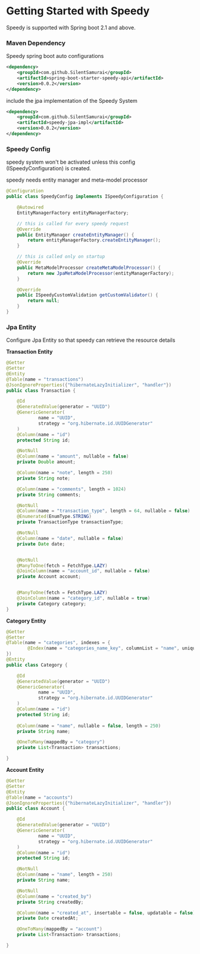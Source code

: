 # Getting Started with Speedy

Speedy is supported with Spring boot 2.1 and above.

### Maven Dependency

Speedy spring boot auto configurations

```xml
<dependency>
    <groupId>com.github.SilentSamurai</groupId>
    <artifactId>spring-boot-starter-speedy-api</artifactId>
    <version>0.0.2</version>
</dependency>
```

include the jpa implementation of the Speedy System

```xml
<dependency>
    <groupId>com.github.SilentSamurai</groupId>
    <artifactId>speedy-jpa-impl</artifactId>
    <version>0.0.2</version>
</dependency>
```

### Speedy Config

speedy system won't be activated unless this config (ISpeedyConfiguration) is created.

speedy needs entity manager and meta-model processor

```java
@Configuration
public class SpeedyConfig implements ISpeedyConfiguration {

    @Autowired
    EntityManagerFactory entityManagerFactory;

    // this is called for every speedy request
    @Override
    public EntityManager createEntityManager() {
        return entityManagerFactory.createEntityManager();
    }

    // this is called only on startup
    @Override
    public MetaModelProcessor createMetaModelProcessor() {
        return new JpaMetaModelProcessor(entityManagerFactory);
    }

    @Override
    public ISpeedyCustomValidation getCustomValidator() {
        return null;
    }
}
```

### Jpa Entity

Configure Jpa Entity so that speedy can retrieve the resource details

**Transaction Entity**

```java
@Getter
@Setter
@Entity
@Table(name = "transactions")
@JsonIgnoreProperties({"hibernateLazyInitializer", "handler"})
public class Transaction {

    @Id
    @GeneratedValue(generator = "UUID")
    @GenericGenerator(
            name = "UUID",
            strategy = "org.hibernate.id.UUIDGenerator"
    )
    @Column(name = "id")
    protected String id;

    @NotNull
    @Column(name = "amount", nullable = false)
    private Double amount;

    @Column(name = "note", length = 250)
    private String note;

    @Column(name = "comments", length = 1024)
    private String comments;

    @NotNull
    @Column(name = "transaction_type", length = 64, nullable = false)
    @Enumerated(EnumType.STRING)
    private TransactionType transactionType;

    @NotNull
    @Column(name = "date", nullable = false)
    private Date date;


    @NotNull
    @ManyToOne(fetch = FetchType.LAZY)
    @JoinColumn(name = "account_id", nullable = false)
    private Account account;


    @ManyToOne(fetch = FetchType.LAZY)
    @JoinColumn(name = "category_id", nullable = true)
    private Category category;
}
```

**Category Entity**

```java
@Getter
@Setter
@Table(name = "categories", indexes = {
        @Index(name = "categories_name_key", columnList = "name", unique = true)
})
@Entity
public class Category {

    @Id
    @GeneratedValue(generator = "UUID")
    @GenericGenerator(
            name = "UUID",
            strategy = "org.hibernate.id.UUIDGenerator"
    )
    @Column(name = "id")
    protected String id;
    
    @Column(name = "name", nullable = false, length = 250)
    private String name;

    @OneToMany(mappedBy = "category")
    private List<Transaction> transactions;

}
```

**Account Entity**

```java
@Getter
@Setter
@Entity
@Table(name = "accounts")
@JsonIgnoreProperties({"hibernateLazyInitializer", "handler"})
public class Account {

    @Id
    @GeneratedValue(generator = "UUID")
    @GenericGenerator(
            name = "UUID",
            strategy = "org.hibernate.id.UUIDGenerator"
    )
    @Column(name = "id")
    protected String id;

    @NotNull
    @Column(name = "name", length = 250)
    private String name;

    @NotNull
    @Column(name = "created_by")
    private String createdBy;

    @Column(name = "created_at", insertable = false, updatable = false)
    private Date createdAt;

    @OneToMany(mappedBy = "account")
    private List<Transaction> transactions;

}
```